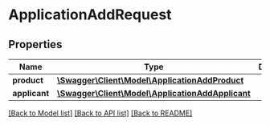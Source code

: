 # ApplicationAddRequest

## Properties
Name | Type | Description | Notes
------------ | ------------- | ------------- | -------------
**product** | [**\Swagger\Client\Model\ApplicationAddProduct**](ApplicationAddProduct.md) |  | 
**applicant** | [**\Swagger\Client\Model\ApplicationAddApplicant**](ApplicationAddApplicant.md) |  | 

[[Back to Model list]](../../README.md#documentation-for-models) [[Back to API list]](../../README.md#documentation-for-api-endpoints) [[Back to README]](../../README.md)

